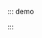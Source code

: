 ::: demo

<template>
    <lay-timeline>
        <lay-timeline-item title="0.0.8">
            <p>
                [新增] dropdown 组件。
                <br>不枉近百个日日夜夜与之为伴。因小而大，因弱而强。
            </p>
        </lay-timeline-item>
    </lay-timeline>
</template>

<script>
import { ref } from 'vue'

export default {
  setup() {

    return {
    }
  }
}
</script>

:::